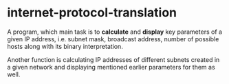 # internet-protocol-translation

A program, which main task is to **calculate** and **display** key parameters of a given IP address, i.e.
subnet mask, broadcast address, number of possible hosts along with its binary interpretation. 

Another function is calculating IP addresses of different subnets created in a given network and
displaying mentioned earlier parameters for them as well.
